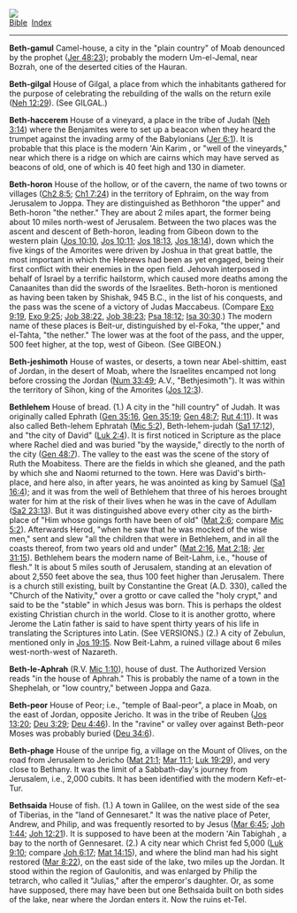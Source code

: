 [![](../../cdshop/ithlogo.png)](../../index)  
[Bible](../index)  [Index](index) 

------------------------------------------------------------------------

<span id="000">**Beth-gamul**</span> Camel-house, a city in the "plain
country" of Moab denounced by the prophet ([Jer
48:23](../kjv/jer048.htm#023)); probably the modern Um-el-Jemal, near
Bozrah, one of the deserted cities of the Hauran.

<span id="001">**Beth-gilgal**</span> House of Gilgal, a place from
which the inhabitants gathered for the purpose of celebrating the
rebuilding of the walls on the return exile ([Neh
12:29](../kjv/neh012.htm#029)). (See GILGAL.)

<span id="002">**Beth-haccerem**</span> House of a vineyard, a place in
the tribe of Judah ([Neh 3:14](../kjv/neh003.htm#014)) where the
Benjamites were to set up a beacon when they heard the trumpet against
the invading army of the Babylonians ([Jer 6:1](../kjv/jer006.htm#001)).
It is probable that this place is the modern 'Ain Karim , or "well of
the vineyards," near which there is a ridge on which are cairns which
may have served as beacons of old, one of which is 40 feet high and 130
in diameter.

<span id="003">**Beth-horon**</span> House of the hollow, or of the
cavern, the name of two towns or villages ([Ch2
8:5](../kjv/ch2008.htm#005); [Ch1 7:24](../kjv/ch1007.htm#024)) in the
territory of Ephraim, on the way from Jerusalem to Joppa. They are
distinguished as Bethhoron "the upper" and Beth-horon "the nether." They
are about 2 miles apart, the former being about 10 miles north-west of
Jerusalem. Between the two places was the ascent and descent of
Beth-horon, leading from Gibeon down to the western plain ([Jos
10:10](../kjv/jos010.htm#010), [Jos 10:11](../kjv/jos010.htm#011); [Jos
18:13](../kjv/jos018.htm#013), [Jos 18:14](../kjv/jos018.htm#014)), down
which the five kings of the Amorites were driven by Joshua in that great
battle, the most important in which the Hebrews had been as yet engaged,
being their first conflict with their enemies in the open field. Jehovah
interposed in behalf of Israel by a terrific hailstorm, which caused
more deaths among the Canaanites than did the swords of the Israelites.
Beth-horon is mentioned as having been taken by Shishak, 945 B.C., in
the list of his conquests, and the pass was the scene of a victory of
Judas Maccabeus. (Compare [Exo 9:19](../kjv/exo009.htm#019), [Exo
9:25](../kjv/exo009.htm#025); [Job 38:22](../kjv/job038.htm#022), [Job
38:23](../kjv/job038.htm#023); [Psa 18:12](../kjv/psa018.htm#012); [Isa
30:30](../kjv/isa030.htm#030).) The modern name of these places is
Beit-ur, distinguished by el-Foka, "the upper," and el-Tahta, "the
nether." The lower was at the foot of the pass, and the upper, 500 feet
higher, at the top, west of Gibeon. (See GIBEON.)

<span id="004">**Beth-jeshimoth**</span> House of wastes, or deserts, a
town near Abel-shittim, east of Jordan, in the desert of Moab, where the
Israelites encamped not long before crossing the Jordan ([Num
33:49](../kjv/num033.htm#049); A.V., "Bethjesimoth"). It was within the
territory of Sihon, king of the Amorites ([Jos
12:3](../kjv/jos012.htm#003)).

<span id="005">**Bethlehem**</span> House of bread. (1.) A city in the
"hill country" of Judah. It was originally called Ephrath ([Gen
35:16](../kjv/gen035.htm#016), [Gen 35:19](../kjv/gen035.htm#019); [Gen
48:7](../kjv/gen048.htm#007); [Rut 4:11](../kjv/rut004.htm#011)). It was
also called Beth-lehem Ephratah ([Mic 5:2](../kjv/mic005.htm#002)),
Beth-lehem-judah ([Sa1 17:12](../kjv/sa1017.htm#012)), and "the city of
David" ([Luk 2:4](../kjv/luk002.htm#004)). It is first noticed in
Scripture as the place where Rachel died and was buried "by the
wayside," directly to the north of the city ([Gen
48:7](../kjv/gen048.htm#007)). The valley to the east was the scene of
the story of Ruth the Moabitess. There are the fields in which she
gleaned, and the path by which she and Naomi returned to the town. Here
was David's birth-place, and here also, in after years, he was anointed
as king by Samuel ([Sa1 16:4](../kjv/sa1016.htm#004)); and it was from
the well of Bethlehem that three of his heroes brought water for him at
the risk of their lives when he was in the cave of Adullam ([Sa2
23:13](../kjv/sa2023.htm#013)). But it was distinguished above every
other city as the birth-place of "Him whose goings forth have been of
old" ([Mat 2:6](../kjv/mat002.htm#006); compare [Mic
5:2](../kjv/mic005.htm#002)). Afterwards Herod, "when he saw that he was
mocked of the wise men," sent and slew "all the children that were in
Bethlehem, and in all the coasts thereof, from two years old and under"
([Mat 2:16](../kjv/mat002.htm#016), [Mat 2:18](../kjv/mat002.htm#018);
[Jer 31:15](../kjv/jer031.htm#015)). Bethlehem bears the modern name of
Beit-Lahm, i.e., "house of flesh." It is about 5 miles south of
Jerusalem, standing at an elevation of about 2,550 feet above the sea,
thus 100 feet higher than Jerusalem. There is a church still existing,
built by Constantine the Great (A.D. 330), called the "Church of the
Nativity," over a grotto or cave called the "holy crypt," and said to be
the "stable" in which Jesus was born. This is perhaps the oldest
existing Christian church in the world. Close to it is another grotto,
where Jerome the Latin father is said to have spent thirty years of his
life in translating the Scriptures into Latin. (See VERSIONS.) (2.) A
city of Zebulun, mentioned only in [Jos 19:15](../kjv/jos019.htm#015).
Now Beit-Lahm, a ruined village about 6 miles west-north-west of
Nazareth.

<span id="006">**Beth-le-Aphrah**</span> (R.V. [Mic
1:10](../kjv/mic001.htm#010)), house of dust. The Authorized Version
reads "in the house of Aphrah." This is probably the name of a town in
the Shephelah, or "low country," between Joppa and Gaza.

<span id="007">**Beth-peor**</span> House of Peor; i.e., "temple of
Baal-peor", a place in Moab, on the east of Jordan, opposite Jericho. It
was in the tribe of Reuben ([Jos 13:20](../kjv/jos013.htm#020); [Deu
3:29](../kjv/deu003.htm#029); [Deu 4:46](../kjv/deu004.htm#046)). In the
"ravine" or valley over against Beth-peor Moses was probably buried
([Deu 34:6](../kjv/deu034.htm#006)).

<span id="008">**Beth-phage**</span> House of the unripe fig, a village
on the Mount of Olives, on the road from Jerusalem to Jericho ([Mat
21:1](../kjv/mat021.htm#001); [Mar 11:1](../kjv/mar011.htm#001); [Luk
19:29](../kjv/luk019.htm#029)), and very close to Bethany. It was the
limit of a Sabbath-day's journey from Jerusalem, i.e., 2,000 cubits. It
has been identified with the modern Kefr-et-Tur.

<span id="009">**Bethsaida**</span> House of fish. (1.) A town in
Galilee, on the west side of the sea of Tiberias, in the "land of
Gennesaret." It was the native place of Peter, Andrew, and Philip, and
was frequently resorted to by Jesus ([Mar 6:45](../kjv/mar006.htm#045);
[Joh 1:44](../kjv/joh001.htm#044); [Joh 12:21](../kjv/joh012.htm#021)).
It is supposed to have been at the modern 'Ain Tabighah , a bay to the
north of Gennesaret. (2.) A city near which Christ fed 5,000 ([Luk
9:10](../kjv/luk009.htm#010); compare [Joh 6:17](../kjv/joh006.htm#017);
[Mat 14:15](../kjv/mat014.htm#015)), and where the blind man had his
sight restored ([Mar 8:22](../kjv/mar008.htm#022)), on the east side of
the lake, two miles up the Jordan. It stood within the region of
Gaulonitis, and was enlarged by Philip the tetrarch, who called it
"Julias," after the emperor's daughter. Or, as some have supposed, there
may have been but one Bethsaida built on both sides of the lake, near
where the Jordan enters it. Now the ruins et-Tel.
